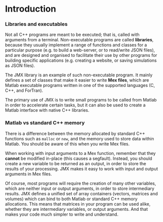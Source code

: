 
# Introduction

### Libraries and executables

Not all C++ programs are meant to be executed; that is, called with arguments from a terminal. Non-executable programs are called **libraries**, because they usually implement a range of functions and classes for a particular purpose (e.g. to build a web-server, or to read/write JSON files), and are designed and organised to facilitate their use by other programs for building specific applications (e.g. creating a website, or saving simulations as JSON files).

The JMX library is an example of such non-executable program. It mainly defines a set of classes that make it easier to write **Mex files**, which are Matlab executable programs written in one of the supported languages (C, C++, and ForTran). 

The primary use of JMX is to write small programs to be called from Matlab in order to accelerate certain tasks, but it can also be used to create a Matlab interface with native C++ libraries.

### Matlab vs standard C++ memory

There is a difference between the memory allocated by standard C++ functions such as `malloc` or `new`, and the memory used to store data within Matlab. You should be aware of this when you write Mex files.

When working with input arguments to a Mex function, remember that they **cannot** be modified in-place (this causes a segfault). Instead, you should create a new variable to be returned as an output, in order to store the results of your processing. JMX makes it easy to work with input and output arguments in Mex files.

Of course, most programs will require the creation of many other variables, which are neither input or output arguments, in order to store intermediary results. JMX defines a unified set of array containers (vectors, matrices and volumes) which can bind to both Matlab or standard C++ memory allocations. This means that matrices in your program can be used alike, whether they are intermediary variables, or output arguments. And that makes your code much simpler to write and understand.
